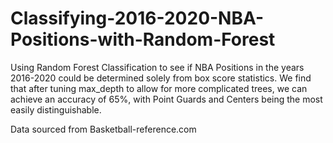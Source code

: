# Classifying-2016-2020-NBA-Positions-with-Random-Forest

Using Random Forest Classification to see if NBA Positions in the years 2016-2020 could be determined solely from box score statistics.
We find that after tuning max_depth to allow for more complicated trees, we can achieve an accuracy of 65%, with Point Guards and Centers being the most easily distinguishable.

Data sourced from Basketball-reference.com
